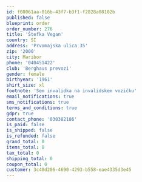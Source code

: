 ```yaml
---
id: f08061aa-016b-43f7-b3f1-f2828a08102b
published: false
blueprint: order
order_number: 276
title: 'Štefka Vegan'
country: SI
address: 'Prvomajska ulica 35'
zip: '2000'
city: Maribor
phone: '040451422'
club: 'Berghaus prevozi'
gender: female
birthyear: '1961'
shirt_size: xl
footnote: 'Sem invalidka na invalidskem vozičku'
email_notifications: true
sms_notifications: true
terms_and_conditions: true
gdpr: true
contact_phone: '030382186'
is_paid: false
is_shipped: false
is_refunded: false
grand_total: 0
items_total: 0
tax_total: 0
shipping_total: 0
coupon_total: 0
customer: 3c40d206-4690-4293-b558-eae4335d3e45
---
```


